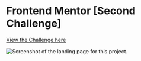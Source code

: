 # Frontend Mentor [Second Challenge]

[View the Challenge here](https://www.frontendmentor.io/challenges/manage-landing-page-SLXqC6P5)

![Screenshot of the landing page for this project.](https://res.cloudinary.com/dz209s6jk/image/upload/f_auto,q_auto,w_700/Challenges/qkpgcsmter7tah2sjdij.jpg)
